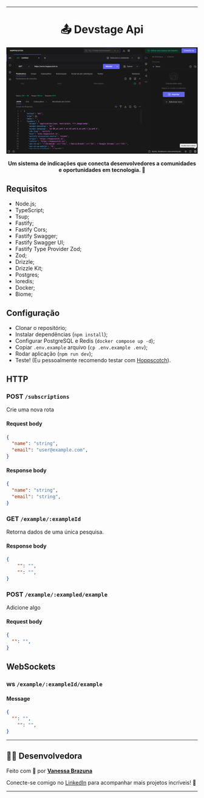 
--- 
<h1 align="center">📤  Devstage Api</h1>

![Cover](./.github/cover.png)

<p align="center">
<b>Um sistema de indicações que conecta desenvolvedores a comunidades e oportunidades em tecnologia. 🚀</b>
</p>

## Requisitos

- Node.js;
- TypeScript;
- Tsup;
- Fastify;
 - Fastify Cors;
 - Fastify Swagger;
 - Fastify Swagger UI;
 - Fastify Type Provider Zod;
- Zod;
- Drizzle;
- Drizzle Kit;
- Postgres;
- Ioredis;
- Docker;
- Biome;

## Configuração

- Clonar o repositório;
- Instalar dependências (`npm install`);
- Configurar PostgreSQL e Redis (`docker compose up -d`);
- Copiar `.env.example` arquivo (`cp .env.example .env`);
- Rodar aplicação (`npm run dev`);
- Teste! (Eu pessoalmente recomendo testar com [Hoppscotch](https://hoppscotch.io/)).

## HTTP

### POST `/subscriptions`

Crie uma nova rota

#### Request body

```json
{
  "name": "string",
  "email": "user@example.com",
}
```

#### Response body

```json
{
  "name": "string",
  "email": "string",
}
```

### GET `/example/:exampleId`

Retorna dados de uma única pesquisa.


#### Response body

```json
{
	"": "",
	"": "",
}
```

### POST `/example/:exampled/example`

Adicione algo

#### Request body

```json
{
  "": "",
}
```

## WebSockets

### ws `/example/:exampleId/example`

#### Message

```json
{
  "": "",
	"": "",
}
```
---

## 👩‍💻 Desenvolvedora

Feito com 💜 por **[Vanessa Brazuna](https://github.com/vanessabrazuna)**

Conecte-se comigo no [LinkedIn](https://www.linkedin.com/in/vanessabrazuna) para acompanhar mais projetos incríveis! 🚀

---
